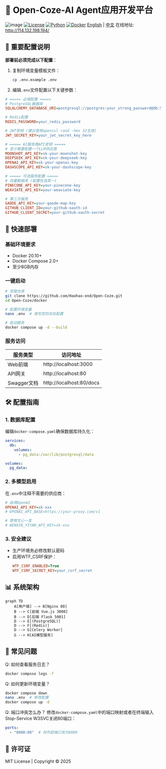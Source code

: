 # 🚀 Open-Coze-AI Agent应用开发平台
![image](https://github.com/user-attachments/assets/4a5091b6-09e6-44fb-91a4-ddca8d176bab)
[![License](https://img.shields.io/badge/license-MIT-blue.svg)](LICENSE)
[![Python](https://img.shields.io/badge/python-3.9+-blue.svg)](https://www.python.org/)
[![Docker](https://img.shields.io/badge/docker-20.10+-blue.svg)](https://www.docker.com/)
[English](README.md) | [中文](README_ZH.md)
在线地址: http://114.132.198.194/

## 🔐 重要配置说明

**部署前必须完成以下配置**：

1. 复制环境变量模板文件：
   ```bash
   cp .env.example .env
   ```

2. 编辑`.env`文件配置以下关键参数：

```ini
# ===== 必填配置 =====
# PostgreSQL数据库
SQLALCHEMY_DATABASE_URI=postgresql://postgres:your_strong_password@db:5432/llmops

# Redis配置
REDIS_PASSWORD=your_redis_password

# JWT密钥 (建议使用openssl rand -hex 32生成)
JWT_SECRET_KEY=your_jwt_secret_key_here

# ===== AI服务商API密钥 =====
# 至少需要配置一个LLM供应商
MOONSHOT_API_KEY=sk-your-moonshot-key
DEEPSEEK_API_KEY=sk-your-deepseek-key
OPENAI_API_KEY=sk-your-openai-key
DASHSCOPE_API_KEY=sk-your-dashscope-key

# ===== 可选服务配置 =====
# 向量数据库 (配置任选其一)
PINECONE_API_KEY=your-pinecone-key
WEAVIATE_API_KEY=your-weaviate-key

# 第三方服务
GAODE_API_KEY=your-gaode-map-key
GITHUB_CLIENT_ID=your-github-oauth-id
GITHUB_CLIENT_SECRET=your-github-oauth-secret
```

## 🚀 快速部署

### 基础环境要求
- Docker 20.10+
- Docker Compose 2.0+
- 至少8GB内存

### 一键启动
```bash
# 克隆仓库
git clone https://github.com/Haohao-end/Open-Coze.git
cd Open-Coze/docker

# 配置环境变量
nano .env  # 填写您的实际配置

# 启动服务
docker compose up -d --build
```

### 服务访问
| 服务类型    | 访问地址                 |
| ----------- | ------------------------ |
| Web前端     | http://localhost:3000    |
| API网关     | http://localhost:80      |
| Swagger文档 | http://localhost:80/docs |

## 🛠️ 配置指南

### 1. 数据库配置
编辑`docker-compose.yaml`确保数据库持久化：
```yaml
services:
  db:
    volumes:
      - pg_data:/var/lib/postgresql/data

volumes:
  pg_data:
```

### 2. 多模型启用
在`.env`中注释不需要的供应商：
```ini
# 启用OpenAI
OPENAI_API_KEY=sk-xxx
# OPENAI_API_BASE=https://your-proxy.com/v1

# 禁用文心一言
# WENXIN_YIYAN_API_KEY=sk-xxx
```

### 3. 安全建议
- 生产环境务必修改默认密码
- 启用WTF_CSRF保护：
  ```ini
  WTF_CSRF_ENABLED=True
  WTF_CSRF_SECRET_KEY=your_csrf_secret
  ```

## 📊 系统架构

```mermaid
graph TD
    A[用户端] --> B[Nginx 80]
    B --> C[前端 Vue.js 3000]
    B --> D[后端 Flask 5001]
    D --> E[(PostgreSQL)]
    D --> F[(Redis)]
    D --> G[Celery Worker]
    G --> H[AI模型服务]
```

## 🔧 常见问题

Q: 如何查看服务日志？
```bash
docker compose logs -f
```

Q: 如何更新环境变量？
```bash
docker compose down
nano .env  # 修改配置
docker compose up -d
```

Q: 端口冲突怎么办？
修改`docker-compose.yaml`中的端口映射或者在终端输入Stop-Service W3SVC关闭80端口：

```yaml
ports:
  - "8080:80"  # 将外部端口改为8080
```

## 📜 许可证
MIT License | Copyright © 2025 

